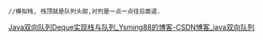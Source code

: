     //模拟栈, 栈顶就是队列头部,对列是一点一点往后面退.

[Java双向队列Deque实现栈与队列_Ysming88的博客-CSDN博客_java双向队列](https://blog.csdn.net/m0_45861545/article/details/120720557?app_version=5.6.0&code=app_1562916241&csdn_share_tail={"type"%3A"blog"%2C"rType"%3A"article"%2C"rId"%3A"120720557"%2C"source"%3A"qq_51705526"}&ctrtid=Q6Pt8&uLinkId=usr1mkqgl919blen&utm_source=app)